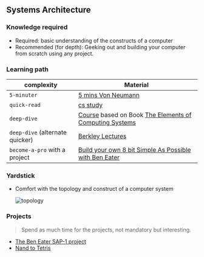 ## Systems Architecture

### Knowledge required

- Required: basic understanding of the constructs of a computer
- Recommended (for depth): Geeking out and building your computer from scratch using any project. 

### Learning path

| complexity                      | Material                                                           |
| ------------------------------- | ------------------------------------------------------------------ |
| `5-minuter`                     | [5 mins Von Neumann][1a]                                           |
| `quick-read`                    | [cs study][1b]                                                     |
| `deep-dive`                     | [Course][1e] based on Book [The Elements of Computing Systems][1c] |
| `deep-dive` (alternate quicker) | [Berkley Lectures][1f]                                             |
| `become-a-pro` with a project   | [Build your own 8 bit Simple As Possible with Ben Eater][1d]       |

### Yardstick

- Comfort with the topology and construct of a computer system

  ![topology](https://user-images.githubusercontent.com/9320602/161938258-4b269a38-3cf5-4597-bde9-cbd0264c6ae7.png)

### Projects

> Spend as much time for the projects, not mandatory but interesting.

- [The Ben Eater SAP-1 project][1d]
- [Nand to Tetris](https://www.nand2tetris.org/)




<!--Reference links in article-->

[1a]: https://www.hilbre.wirral.sch.uk/attachments/download.asp?file=1359&type=pdf
[1b]: https://london.ac.uk/sites/default/files/uploads/is1168-introduction-computer-systems-architecture-programming-study-guide.pdf
[1c]: https://www.amazon.co.uk/Elements-Computing-Systems-Building-Principles/dp/0262640686
[1d]: https://www.youtube.com/watch?v=HyznrdDSSGM&list=PLowKtXNTBypGqImE405J2565dvjafglHU
[1e]: https://www.coursera.org/learn/build-a-computer
[1f]: https://archive.org/details/ucberkeley-webcast-PL-XXv-cvA_iCl2-D-FS5mk0jFF6cYSJs_
